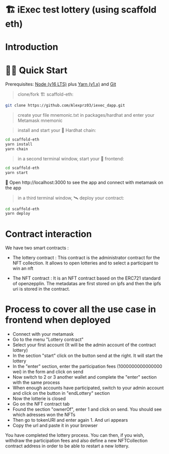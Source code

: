 # 🏗 iExec test lottery (using scaffold eth)

# Introduction

# 🏄‍♂️ Quick Start

Prerequisites: [Node (v16 LTS)](https://nodejs.org/en/download/) plus [Yarn (v1.x)](https://classic.yarnpkg.com/en/docs/install/) and [Git](https://git-scm.com/downloads)

> clone/fork 🏗 scaffold-eth:

```bash
git clone https://github.com/Alexprz03/iexec_dapp.git
```

> create your file mnemonic.txt in packages/hardhat and enter your Metamask mnemonic

> install and start your 👷‍ Hardhat chain:

```bash
cd scaffold-eth
yarn install
yarn chain
```

> in a second terminal window, start your 📱 frontend:

```bash
cd scaffold-eth
yarn start
```

📱 Open http://localhost:3000 to see the app and connect with metamask on the app

> in a third terminal window, 🛰 deploy your contract:

```bash
cd scaffold-eth
yarn deploy
```

# Contract interaction

We have two smart contracts :

- The lottery contract :
  This contract is the administrator contract for the NFT collection. It allows to open lotteries and to select a participant to win an nft

- The NFT contract :
  It is an NFT contract based on the ERC721 standard of openzepplin. The metadatas are first stored on ipfs and then the ipfs uri is stored in the contract.

# Process to cover all the use case in frontend when deployed

- Connect with your metamask
- Go to the menu "Lottery contract"
- Select your first account (It will be the admin account of the contract lottery)
- In the section "start" click on the button send at the right. It will start the lottery
- In the "enter" section, enter the participation fees (1000000000000000 wei) in the form and click on send
- Now switch to 2 or 3 another wallet and complete the "enter" section with the same process
- When enough accounts have participated, switch to your admin account and click on the button in "endLottery" section
- Now the lotterie is closed
- Go on the NFT contract tab
- Found the section "ownerOf", enter 1 and click on send. You should see which adresses won the NFTs
- Then go to tokenURI and enter again 1. And uri appears
- Copy the url and paste it in your browser

You have completed the lottery process. You can then, if you wish, withdraw the participation fees and also define a new NFTCollection contract address in order to be able to restart a new lottery.
